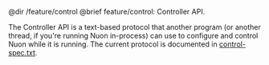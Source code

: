@dir /feature/control
@brief feature/control: Controller API.

The Controller API is a text-based protocol that another program (or another
thread, if you're running Nuon in-process) can use to configure and control
Nuon while it is running.  The current protocol is documented in
[control-spec.txt](https://gitweb.torproject.org/torspec.git/tree/control-spec.txt).

